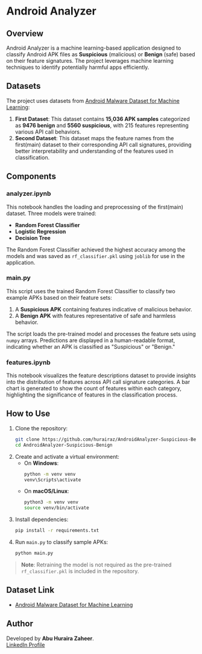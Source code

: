 # Android Analyzer

## Overview
Android Analyzer is a machine learning-based application designed to classify Android APK files as **Suspicious** (malicious) or **Benign** (safe) based on their feature signatures. The project leverages machine learning techniques to identify potentially harmful apps efficiently.

## Datasets
The project uses datasets from [Android Malware Dataset for Machine Learning](https://www.kaggle.com/datasets/shashwatwork/android-malware-dataset-for-machine-learning):
1. **First Dataset**: This dataset contains **15,036 APK samples** categorized as **9476 benign** and **5560 suspicious**, with 215 features representing various API call behaviors.
2. **Second Dataset**: This dataset maps the feature names from the first(main) dataset to their corresponding API call signatures, providing better interpretability and understanding of the features used in classification.

## Components
### analyzer.ipynb
This notebook handles the loading and preprocessing of the first(main) dataset. Three models were trained:
- **Random Forest Classifier**
- **Logistic Regression**
- **Decision Tree**

The Random Forest Classifier achieved the highest accuracy among the models and was saved as `rf_classifier.pkl` using `joblib` for use in the application.

### main.py
This script uses the trained Random Forest Classifier to classify two example APKs based on their feature sets:
1. A **Suspicious APK** containing features indicative of malicious behavior.
2. A **Benign APK** with features representative of safe and harmless behavior.

The script loads the pre-trained model and processes the feature sets using `numpy` arrays. Predictions are displayed in a human-readable format, indicating whether an APK is classified as "Suspicious" or "Benign."

### features.ipynb
This notebook visualizes the feature descriptions dataset to provide insights into the distribution of features across API call signature categories. A bar chart is generated to show the count of features within each category, highlighting the significance of features in the classification process.

## How to Use
1. Clone the repository:
   ```bash
   git clone https://github.com/hurairaz/AndroidAnalyzer-Suspicious-Benign.git
   cd AndroidAnalyzer-Suspicious-Benign
   ```
2. Create and activate a virtual environment:
   - On **Windows**:
     ```bash
     python -m venv venv
     venv\Scripts\activate
     ```
   - On **macOS/Linux**:
     ```bash
     python3 -m venv venv
     source venv/bin/activate
     ```
3. Install dependencies:
   ```bash
   pip install -r requirements.txt
   ```
4. Run `main.py` to classify sample APKs:
   ```bash
   python main.py
   ```
> **Note**: Retraining the model is not required as the pre-trained `rf_classifier.pkl` is included in the repository.

## Dataset Link
- [Android Malware Dataset for Machine Learning](https://www.kaggle.com/datasets/shashwatwork/android-malware-dataset-for-machine-learning)

## Author
Developed by **Abu Huraira Zaheer**.  
[LinkedIn Profile](https://www.linkedin.com/in/hurairaz/)


